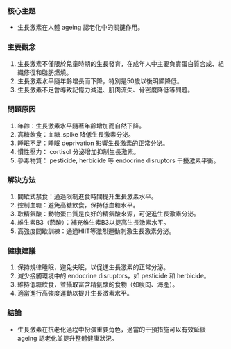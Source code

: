 ### 核心主題  
- 生長激素在人體 ageing 認老化中的關鍵作用。

### 主要觀念  
1. 生長激素不僅限於兒童時期的生長發育，在成年人中主要負責蛋白質合成、組織修復和脂肪燃燒。  
2. 生長激素水平隨年齡增長而下降，特別是50歲以後明顯降低。  
3. 生長激素不足會導致記憶力減退、肌肉流失、骨密度降低等問題。  

### 問題原因  
1. 年齡：生長激素水平隨著年齡增加而自然下降。  
2. 高糖飲食：血糖_spike 降低生長激素分泌。  
3. 睡眠不足：睡眠 deprivation 影響生長激素的正常分泌。  
4. 慣性壓力： cortisol 分泌增加抑制生長激素。  
5. 參毒物質： pesticide, herbicide 等 endocrine disruptors 干擾激素平衡。  

### 解決方法  
1. 間歇式禁食：通過限制進食時間提升生長激素水平。  
2. 控制血糖：避免高糖飲食，保持低血糖水平。  
3. 取精氨酸：動物蛋白質是良好的精氨酸來源，可促進生長激素分泌。  
4. 維生素B3（菸酸）：補充维生素B3以提高生長激素水平。  
5. 高強度間歇訓練：通過HIIT等激烈運動刺激生長激素分泌。  

### 健康建議  
1. 保持規律睡眠，避免失眠，以促進生長激素的正常分泌。  
2. 減少接觸環境中的 endocrine disruptors，如 pesticide 和 herbicide。  
3. 維持低糖飲食，並攝取富含精氨酸的食物（如瘦肉、海產）。  
4. 適當進行高強度運動以提升生長激素水平。  

### 結論  
- 生長激素在抗老化過程中扮演重要角色，適當的干預措施可以有效延緩 ageing 認老化並提升整體健康狀況。